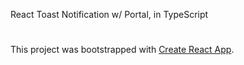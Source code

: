 React Toast Notification w/ Portal, in TypeScript

#

This project was bootstrapped with [Create React App](https://github.com/facebook/create-react-app).
